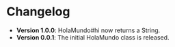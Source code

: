# Changelog

* **Version 1.0.0**: HolaMundo#hi now returns a String.
* **Version 0.0.1**: The initial HolaMundo class is released.
